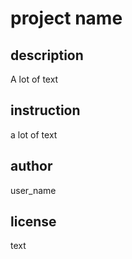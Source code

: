 # project name

## description

A lot of text

## instruction

a lot of text

## author

user_name

## license

text
